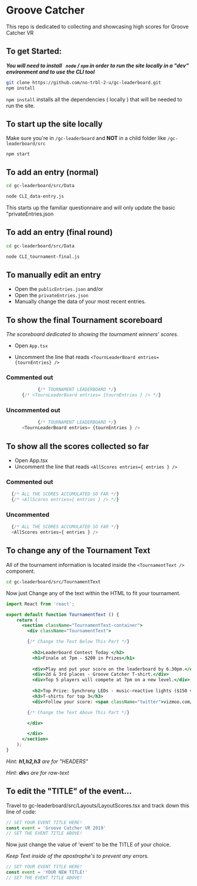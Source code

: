 # Groove Catcher
This repo is dedicated to collecting and showcasing high scores for Groove Catcher VR

## To get Started:

***You will need to install ``` node``` / ```npm``` in order to run the site locally in a "dev" environment and to use the CLI tool***

```sh
git clone https://github.com/no-trbl-2-u/gc-leaderboard.git
npm install
```
```npm install``` installs all the dependencies ( locally ) that will be needed to run the site.

## To start up the site locally
Make sure you're in ```/gc-leaderboard``` and **NOT** in a child folder like ```/gc-leaderboard/src```
```
npm start
```

## To add an entry (normal)
```sh
cd gc-leaderboard/src/Data

node CLI_data-entry.js
```
This starts up the familiar questionnaire and will only update the basic "privateEntries.json

## To add an entry (final round)
```sh
cd gc-leaderboard/src/Data

node CLI_tournament-final.js
```

## To manually edit an entry

* Open the ```publicEntries.json``` and/or
* Open the ```privateEntries.json```
* Manually change the data of your most recent entries.

## To show the final Tournament scoreboard
*The scoreboard dedicated to showing the tournament winners' scores.*
* Open ```App.tsx```

* Uncomment the line that reads
```<TournLeaderBoard entries= {tournEntries} />```
### Commented out
```ts
            {/* TOURNAMENT LEADERBOARD */}
      {/* <TournLeaderBoard entries= {tournEntries } /> */}
```

### Uncommented out
```ts
            {/* TOURNAMENT LEADERBOARD */}
      <TournLeaderBoard entries= {tournEntries } />
```

## To show all the scores collected so far
* Open App.tsx
* Uncomment the line that reads ```<AllScores entries={ entries } />```

### Commented out
``` ts
  {/* ALL THE SCORES ACCUMULATED SO FAR */}
  {/* <AllScores entries={ entries } /> */}
```

### Uncommented
``` ts
  {/* ALL THE SCORES ACCUMULATED SO FAR */}
  <AllScores entries={ entries } />
```

## To change any of the Tournament Text
All of the tournament information is located inside the ```<TournamentText />``` component.

```sh
cd gc-leaderboard/src/TournamentText
```

Now just Change any of the text within the HTML to fit your tournament.

```jsx
import React from 'react';

export default function TournamentText () {
    return (
      <section className="TournamentText-container">
        <div className="TournamentText">

        {/* Change the Text Below This Part */}
          
          <h2>Leaderboard Contest Today </h2>
          <h1>Finale at 7pm - $200 in Prizes</h1>
          
          <div>Play and put your score on the leaderboard by 6.30pm.</div>
          <div>2d & 3rd places - Groove Catcher T-shirt.</div>
          <div>Top 5 players will compete at 7pm on a new level.</div>
        
          <h2>Top Prize: Synchrony LEDs - music-reactive lights ($150 value)</h2> 
          <h3>T-shirts for top 3</h3>
          <div>Follow your score: <span className="twitter">vizmoo.com/vrfest</span>

        {/* Change the Text Above This Part */}

        </div>

        </div>
      </section>
    );
}
```
*Hint: **h1,h2,h3** are for "HEADERS"*

*Hint: **div**s are for raw-text*


## To edit the "TITLE" of the event...
Travel to gc-leaderboard/src/Layouts/LayoutScores.tsx and
track down this line of code:
```js
// SET YOUR EVENT TITLE HERE!
const event = 'Groove Catcher VR 2019'
// SET THE EVENT TITLE ABOVE!
```

Now just change the value of 'event' to be the TITLE of your choice.

*Keep Text inside of the apostrophe's to prevent any errors.*

```js
// SET YOUR EVENT TITLE HERE!
const event = 'YOUR NEW TITLE!'
// SET THE EVENT TITLE ABOVE!
```
